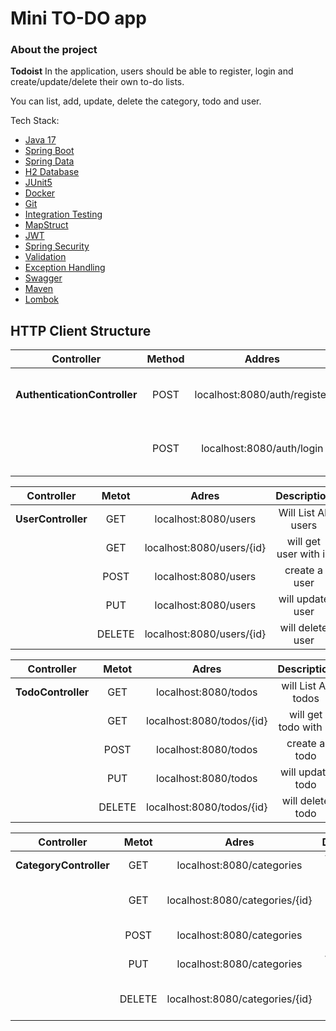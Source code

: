 # Mini TO-DO app

### About the project

**Todoist** In the application, users should be able to register, login and create/update/delete their own to-do lists.

You can list, add, update, delete the category, todo and user.

Tech Stack:
* [Java     17](#) 
* [Spring Boot](#)
* [Spring Data](#) 
* [H2 Database](#)
* [JUnit5](#) 
* [Docker](#)
* [Git](#)
* [Integration Testing](#)
* [MapStruct](#) 
* [JWT](#)
* [Spring Security](#) 
* [Validation](#)
* [Exception Handling](#)
* [Swagger](#)
* [Maven](#)
* [Lombok](#)


## HTTP Client Structure

|           Controller           | Method |            Addres            |            Description             |
|:------------------------------:|:------:|:----------------------------:|:----------------------------------:|
|  **AuthenticationController**  |  POST  | localhost:8080/auth/register | user registers in the application  |
|                                |  POST  |  localhost:8080/auth/login   | the user logs into the application |

|     Controller     | Metot  |           Adres           |      Description      |
|:------------------:| :----: |:-------------------------:|:---------------------:|
| **UserController** |  GET   |   localhost:8080/users    |  Will List All users  |
|                    |  GET   | localhost:8080/users/{id} | will get user with id |
|                    |  POST  |   localhost:8080/users    |     create a user     |
|                    |  PUT   |   localhost:8080/users    |   will update user    |
|                    | DELETE | localhost:8080/users/{id} |   will delete user    |


|     Controller     | Metot  |           Adres           |      Description      |
|:------------------:| :----: |:-------------------------:|:---------------------:|
| **TodoController** |  GET   |   localhost:8080/todos    |  will List All todos  |
|                    |  GET   | localhost:8080/todos/{id} | will get todo with id |
|                    |  POST  |   localhost:8080/todos    |     create a todo     |
|                    |  PUT   |   localhost:8080/todos    |   will update todo    |
|                    | DELETE | localhost:8080/todos/{id} |   will delete todo    |



|       Controller       | Metot  |             Adres              |         Description          |
|:----------------------:| :----: |:------------------------------:|:----------------------------:|
| **CategoryController** |  GET   |   localhost:8080/categories    |   Will List All categories   |
|                        |  GET   | localhost:8080/categories/{id} |  will get category with id   |
|                        |  POST  |   localhost:8080/categories    |      create a category       |
|                        |  PUT   |   localhost:8080/categories    |     will update category     |
|                        | DELETE | localhost:8080/categories/{id} | will delete category with id |

